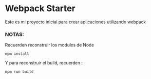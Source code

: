 # Webpack Starter

Este es mi proyecto inicial para crear aplicaciones utilizando webpack

### NOTAS:

Recuerden reconstruir los modulos de Node

```
npm install
```
Y para reconstruir el build, recuerden :
```
npm run build
```
